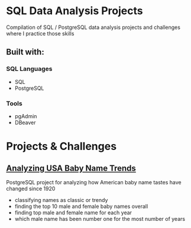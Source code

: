 # SQL Data Analysis Projects

Compilation of SQL / PostgreSQL data analysis projects and challenges where I practice those skills

## Built with:

### SQL Languages
 - SQL
- PostgreSQL

### Tools
- pgAdmin
- DBeaver

# Projects & Challenges


<!-- # **Film Rental Store Project**

# Members fees at sports facilities

# **[What and Where are the World's Oldest Businesses](SQL-Data-Analysis-Worlds-Oldest-Businesses/analysis-worlds-oldest-businesses.sql)**
PostgreSQL data analysis project in conducting data analysis on:
- the world's oldest businesses: when were they founded, and which industries do they belong to?

# **Project - Analyze International Debt Statistics** -->

## **[Analyzing USA Baby Name Trends](Analyzing-USA-Baby-Name-Trends/)**


PostgreSQL project for analyzing how American baby name tastes have changed since 1920
- classifying names as classic or trendy
- finding the top 10 male and female baby names overall
- finding top male and female name for each year
- which male name has been number one for the most number of years
